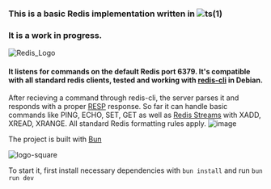 ### This is a basic Redis implementation written in ![ts(1)](https://github.com/danzin/DIY-Redis/assets/8279984/e4d39203-9fd5-400d-841c-0cd3b0d61d4e)
### It is a work in progress.

![Redis_Logo](https://github.com/danzin/DIY-Redis/assets/8279984/a74d9d0a-153a-46d9-8b35-d60eaa09ab17)

#### It listens for commands on the default Redis port 6379. It's compatible with all standard redis clients, tested and working with [redis-cli](https://redis.io/docs/latest/develop/connect/cli/) in Debian. 

After recieving a command through redis-cli, the server parses it and responds with a proper [RESP](https://redis.io/docs/latest/develop/reference/protocol-spec/) response. So far it can handle basic commands like PING, ECHO, SET, GET as well as [Redis Streams](https://redis.io/docs/latest/develop/data-types/streams/) with XADD, XREAD, XRANGE. All standard Redis formatting rules apply. 
![image](https://github.com/danzin/DIY-Redis/assets/8279984/b11ca00b-d196-4aa9-a086-5cc6fa4baef4)

The project is built with [Bun](https://bun.sh/) 

![logo-square](https://github.com/danzin/DIY-Redis/assets/8279984/d3372183-e1c0-43f3-a1da-e299aa910e13)

To start it, first install necessary dependencies with 
```bun install```
and run 
```bun run dev``` 


